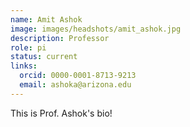 ```yaml
---
name: Amit Ashok
image: images/headshots/amit_ashok.jpg
description: Professor
role: pi
status: current
links:
  orcid: 0000-0001-8713-9213
  email: ashoka@arizona.edu
---
```


This is Prof. Ashok's bio!
